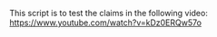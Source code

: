 This script is to test the claims in the following video: https://www.youtube.com/watch?v=kDz0ERQw57o
